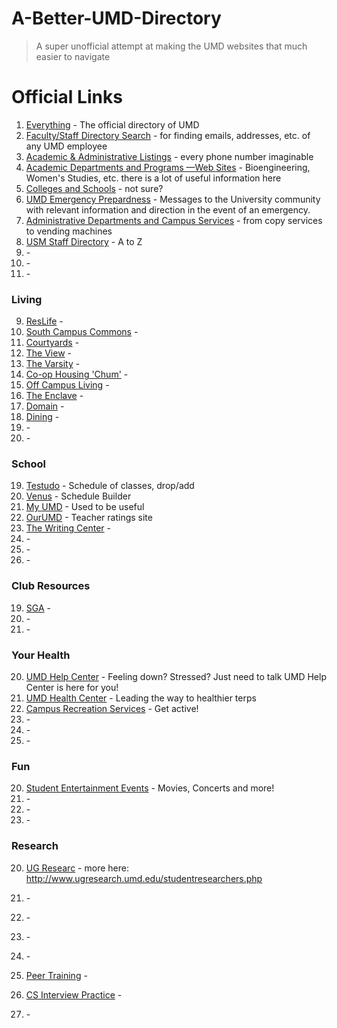 A-Better-UMD-Directory
======================

> A super unofficial attempt at making the UMD websites that much easier to navigate

# Official Links
1. [Everything](http://www.umd.edu/directories/) - The official directory of UMD
2. [Faculty/Staff Directory Search](https://directory.umd.edu/search) - for finding emails, addresses, etc. of any UMD employee
3. [Academic & Administrative Listings](http://www.umd.edu/directories/umdfsd2013.pdf) - every phone number imaginable
4. [Academic Departments and Programs —Web Sites](http://www.umd.edu/acad_dir.cfm) - Bioengineering, Women's Studies, etc. there is a lot of useful information here
5. [Colleges and Schools](http://www.umd.edu/directories/colleges.cfm) - not sure?
6. [UMD Emergency Prepardness](http://www.umd.edu/emergencypreparedness/) - Messages to the University community with relevant information and direction in the event of an emergency.
7. [Administrative Departments and Campus Services](http://www.umd.edu/admin_dir.cfm) - from copy services to vending machines
8. [USM Staff Directory](http://www.usmd.edu/usm/staff_directory/) - A to Z
20. []() - 
20. []() - 
19. []() - 

### Living

9. [ResLife](http://www.residentlife.umd.edu/) - 
10. [South Campus Commons](http://southcampuscommons.com/) - 
13. [Courtyards](http://www.umdcourtyards.com/) - 
11. [The View](http://universityview.net/) - 
12. [The Varsity](http://varsitycollegepark.com/) - 
14. [Co-op Housing 'Chum'](http://chum.coop/) - 
15. [Off Campus Living](http://www.umd.och101.com/) - 
16. [The Enclave](https://www.8700enclave.com/) - 
17. [Domain](http://www.domaincollegeparkapts.com/) - 
20. [Dining](http://dining.umd.edu) - 
20. []() - 
19. []() - 

### School

19. [Testudo](http://www.testudo.umd.edu/) - Schedule of classes, drop/add
20. [Venus](http://www.sis.umd.edu/bin/venus) - Schedule Builder
19. [My UMD](https://my.umd.edu/) - Used to be useful
20. [OurUMD](http://www.ourumd.com/) - Teacher ratings site
21. [The Writing Center](http://www.english.umd.edu/academics/writingcenter) - 
20. []() - 
20. []() - 
19. []() - 

### Club Resources

19. [SGA](http://umdsgafinance.weebly.com/) - 
20. []() - 
19. []() - 

### Your Health

20. [UMD Help Center](http://www.umdhelpcenter.org) - Feeling down? Stressed? Just need to talk UMD Help Center is here for you!
20. [UMD Health Center](http://www.health.umd.edu) - Leading the way to healthier terps
19. [Campus Recreation Services](http://crs.umd.edu) - Get active!
20. []() - 
20. []() - 
19. []() - 

### Fun

20. [Student Entertainment Events](http://see.umd.edu) - Movies, Concerts and more!
19. []() - 
20. []() - 
20. []() - 

### Research

20. [UG Researc](http://honcol.blogspot.com/2014/08/maryland-student-researchers-program.html?m=1) - more here: http://www.ugresearch.umd.edu/studentresearchers.php
20. []() - 
20. []() - 
20. []() - 
20. []() - 



19. [Peer Training](http://honcol.blogspot.com/2014/08/peer-educator-training-certification.html?m=1) - 
20. [CS Interview Practice](http://honcol.blogspot.com/2014/08/new-student-group-to-help-develop.html?m=1) - 
20. []() - 
